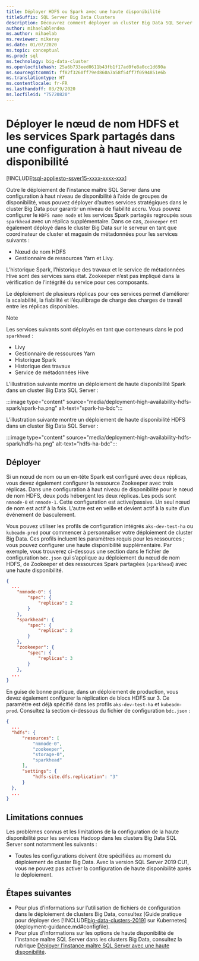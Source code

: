 ```yaml
---
title: Déployer HDFS ou Spark avec une haute disponibilité
titleSuffix: SQL Server Big Data Clusters
description: Découvrez comment déployer un cluster Big Data SQL Server avec une haute disponibilité.
author: mihaelablendea
ms.author: mihaelab
ms.reviewer: mikeray
ms.date: 01/07/2020
ms.topic: conceptual
ms.prod: sql
ms.technology: big-data-cluster
ms.openlocfilehash: 25a6b733eed0611b43fb1f17ad0fe8a0cc1d690a
ms.sourcegitcommit: ff82f3260ff79ed860a7a58f54ff7f0594851e6b
ms.translationtype: HT
ms.contentlocale: fr-FR
ms.lasthandoff: 03/29/2020
ms.locfileid: "75720820"
---
```

# <a name="deploy-hdfs-name-node-and-shared-spark-services-in-a-highly-available-configuration"></a>Déployer le nœud de nom HDFS et les services Spark partagés dans une configuration à haut niveau de disponibilité

[!INCLUDE[tsql-appliesto-ssver15-xxxx-xxxx-xxx](../includes/tsql-appliesto-ssver15-xxxx-xxxx-xxx.md)]

Outre le déploiement de l’instance maître SQL Server dans une configuration à haut niveau de disponibilité à l’aide de groupes de disponibilité, vous pouvez déployer d’autres services stratégiques dans le cluster Big Data pour garantir un niveau de fiabilité accru. Vous pouvez configurer le `HDFS name node` et les services Spark partagés regroupés sous `sparkhead` avec un réplica supplémentaire. Dans ce cas, `Zookeeper` est également déployé dans le cluster Big Data sur le serveur en tant que coordinateur de cluster et magasin de métadonnées pour les services suivants : 

- Nœud de nom HDFS
- Gestionnaire de ressources Yarn et Livy. 

L’historique Spark, l’historique des travaux et le service de métadonnées Hive sont des services sans état. Zookeeper n’est pas impliqué dans la vérification de l’intégrité du service pour ces composants. 

Le déploiement de plusieurs réplicas pour ces services permet d’améliorer la scalabilité, la fiabilité et l’équilibrage de charge des charges de travail entre les réplicas disponibles.

> [!NOTE]
> Les services suivants sont déployés en tant que conteneurs dans le pod `sparkhead` : 
> - Livy
> - Gestionnaire de ressources Yarn
> - Historique Spark
> - Historique des travaux
> - Service de métadonnées Hive  
>

L’illustration suivante montre un déploiement de haute disponibilité Spark dans un cluster Big Data SQL Server :

:::image type="content" source="media/deployment-high-availability-hdfs-spark/spark-ha.png" alt-text="spark-ha-bdc":::

L’illustration suivante montre un déploiement de haute disponibilité HDFS dans un cluster Big Data SQL Server :

:::image type="content" source="media/deployment-high-availability-hdfs-spark/hdfs-ha.png" alt-text="hdfs-ha-bdc":::

## <a name="deploy"></a>Déployer

Si un nœud de nom ou un en-tête Spark est configuré avec deux réplicas, vous devez également configurer la ressource Zookeeper avec trois réplicas. Dans une configuration à haut niveau de disponibilité pour le nœud de nom HDFS, deux pods hébergent les deux réplicas. Les pods sont `nmnode-0` et `nmnode-1`. Cette configuration est active/passive. Un seul nœud de nom est actif à la fois. L’autre est en veille et devient actif à la suite d’un événement de basculement. 

Vous pouvez utiliser les profils de configuration intégrés `aks-dev-test-ha` ou `kubeadm-prod` pour commencer à personnaliser votre déploiement de cluster Big Data. Ces profils incluent les paramètres requis pour les ressources ; vous pouvez configurer une haute disponibilité supplémentaire. Par exemple, vous trouverez ci-dessous une section dans le fichier de configuration `bdc.json` qui s’applique au déploiement du nœud de nom HDFS, de Zookeeper et des ressources Spark partagées (`sparkhead`) avec une haute disponibilité.  

```json
{
  ...
    "nmnode-0": {
        "spec": {
            "replicas": 2
        }
    },
    "sparkhead": {
        "spec": {
            "replicas": 2
        }
    },
    "zookeeper": {
        "spec": {
            "replicas": 3
        }
    },
  ...
}
```

En guise de bonne pratique, dans un déploiement de production, vous devez également configurer la réplication de blocs HDFS sur 3. Ce paramètre est déjà spécifié dans les profils `aks-dev-test-ha` et `kubeadm-prod`. Consultez la section ci-dessous du fichier de configuration `bdc.json` :

```json
{
  ...
  "hdfs": {
      "resources": [
          "nmnode-0",
          "zookeeper",
          "storage-0",
          "sparkhead"
      ],
      "settings": {
          "hdfs-site.dfs.replication": "3"
      }
  },
  ...
}
```

## <a name="known-limitations"></a>Limitations connues

Les problèmes connus et les limitations de la configuration de la haute disponibilité pour les services Hadoop dans les clusters Big Data SQL Server sont notamment les suivants :

- Toutes les configurations doivent être spécifiées au moment du déploiement de cluster Big Data. Avec la version SQL Server 2019 CU1, vous ne pouvez pas activer la configuration de haute disponibilité après le déploiement.

## <a name="next-steps"></a>Étapes suivantes

- Pour plus d’informations sur l’utilisation de fichiers de configuration dans le déploiement de clusters Big Data, consultez [Guide pratique pour déployer des [!INCLUDE[big-data-clusters-2019](../includes/ssbigdataclusters-ss-nover.md)] sur Kubernetes](deployment-guidance.md#configfile).
- Pour plus d’informations sur les options de haute disponibilité de l’instance maître SQL Server dans les clusters Big Data, consultez la rubrique [Déployer l’instance maître SQL Server avec une haute disponibilité](deployment-high-availability.md).
